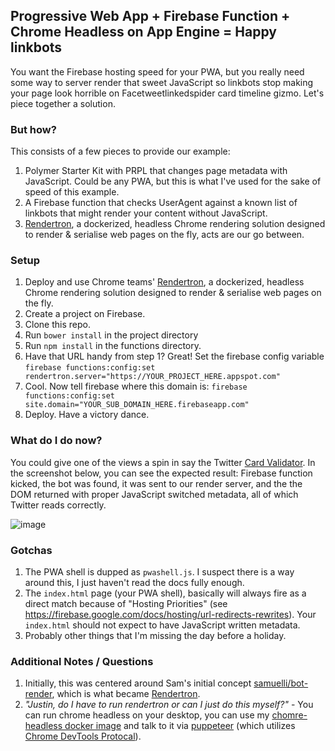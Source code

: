 ## Progressive Web App + Firebase Function + Chrome Headless on App Engine = Happy linkbots

You want the Firebase hosting speed for your PWA, but you really need some way to server render that sweet JavaScript so linkbots stop making your page look horrible on Facetweetlinkedspider card timeline gizmo. Let's piece together a solution.

### But how?

This consists of a few pieces to provide our example:

1. Polymer Starter Kit with PRPL that changes page metadata with JavaScript. Could be any PWA, but this is what I've used for the sake of speed of this example.
2. A Firebase function that checks UserAgent against a known list of linkbots that might render your content without JavaScript.
3. [Rendertron](https://github.com/GoogleChrome/rendertron), a dockerized, headless Chrome rendering solution designed to render & serialise web pages on the fly, acts are our go between.

### Setup

1. Deploy and use Chrome teams' [Rendertron](https://github.com/GoogleChrome/rendertron), a dockerized, headless Chrome rendering solution designed to render & serialise web pages on the fly.
2. Create a project on Firebase.
3. Clone this repo.
4. Run `bower install` in the project directory
5. Run `npm install` in the functions directory.
6. Have that URL handy from step 1? Great! Set the firebase config variable `firebase functions:config:set rendertron.server="https://YOUR_PROJECT_HERE.appspot.com"`
7. Cool. Now tell firebase where this domain is: `firebase functions:config:set site.domain="YOUR_SUB_DOMAIN_HERE.firebaseapp.com"`
8. Deploy. Have a victory dance.

### What do I do now?

You could give one of the views a spin in say the Twitter [Card Validator](https://cards-dev.twitter.com/validator). In the screenshot below, you can see the expected result: Firebase function kicked, the bot was found, it was sent to our render server, and the the DOM returned with proper JavaScript switched metadata, all of which Twitter reads correctly.

![image](https://user-images.githubusercontent.com/643503/27811117-42006570-6017-11e7-8580-27ab3bbc41d2.png)

### Gotchas

1. The PWA shell is dupped as `pwashell.js`. I suspect there is a way around this, I just haven't read the docs fully enough.
2. The `index.html` page (your PWA shell), basically will always fire as a direct match because of "Hosting Priorities" (see https://firebase.google.com/docs/hosting/url-redirects-rewrites). Your `index.html` should not expect to have JavaScript written metadata.
3. Probably other things that I'm missing the day before a holiday.

### Additional Notes / Questions
1. Initially, this was centered around Sam's initial concept [samuelli/bot-render](https://github.com/samuelli/bot-render), which is what became [Rendertron](https://github.com/GoogleChrome/rendertron).
2. _"Justin, do I have to run rendertron or can I just do this myself?"_ - You can run chrome headless on your desktop, you can use my [chomre-headless docker image](https://hub.docker.com/r/justinribeiro/chrome-headless/) and talk to it via [puppeteer](https://github.com/GoogleChrome/puppeteer) (which utilizes [Chrome DevTools Protocal](https://chromedevtools.github.io/devtools-protocol/)).
